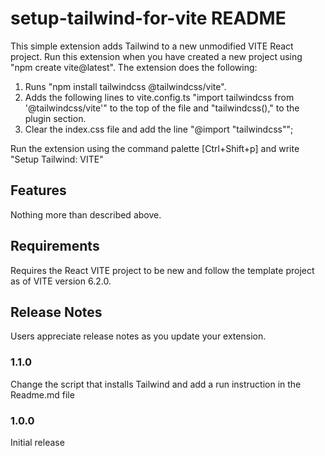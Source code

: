 # setup-tailwind-for-vite README

This simple extension adds Tailwind to a new unmodified VITE React project. Run this extension when you have created a new project using "npm create vite@latest".
The extension does the following:

1. Runs "npm install tailwindcss @tailwindcss/vite".
2. Adds the following lines to vite.config.ts "import tailwindcss from '@tailwindcss/vite'" to the top of the file and "tailwindcss()," to the plugin section.
3. Clear the index.css file and add the line "@import "tailwindcss"";

Run the extension using the command palette [Ctrl+Shift+p] and write "Setup Tailwind: VITE"

## Features

Nothing more than described above.

## Requirements

Requires the React VITE project to be new and follow the template project as of VITE version 6.2.0.

## Release Notes

Users appreciate release notes as you update your extension.

### 1.1.0

Change the script that installs Tailwind and add a run instruction in the Readme.md file

### 1.0.0

Initial release
